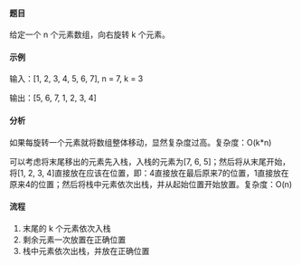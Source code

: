 #### 题目

给定一个 n 个元素数组，向右旋转 k 个元素。

#### 示例

输入：[1, 2, 3, 4, 5, 6, 7], n = 7, k = 3

输出：[5, 6, 7, 1, 2, 3, 4]

#### 分析

如果每旋转一个元素就将数组整体移动，显然复杂度过高。复杂度：O(k*n)

可以考虑将末尾移出的元素先入栈，入栈的元素为[7, 6, 5]；然后将从末尾开始，将[1, 2, 3, 4]直接放在应该在位置，即：4直接放在最后原来7的位置，1直接放在原来4的位置；然后将栈中元素依次出栈，并从起始位置开始放置。复杂度：O(n)

#### 流程

1. 末尾的 k 个元素依次入栈
2. 剩余元素一次放置在正确位置
3. 栈中元素依次出栈，并放在正确位置
